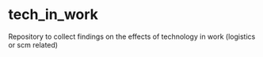# tech_in_work
Repository to collect findings on the effects of technology in work (logistics or scm related)
